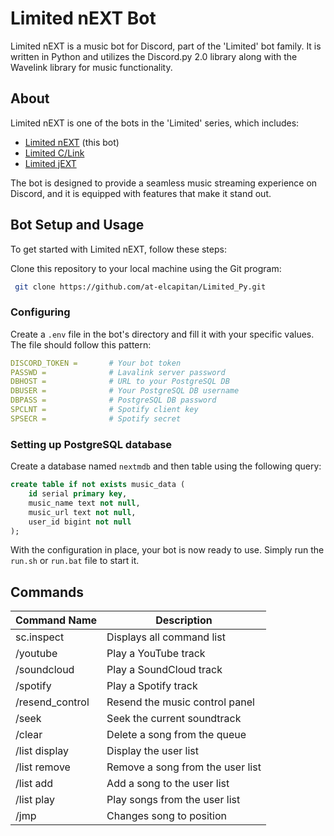 # Limited nEXT Bot

Limited nEXT is a music bot for Discord, part of the 'Limited' bot family. It is written in Python and utilizes the Discord.py 2.0 library along with the Wavelink library for music functionality.

## About

Limited nEXT is one of the bots in the 'Limited' series, which includes:

- [Limited nEXT](https://github.com/at-elcapitan/Limited_Py) (this bot)
- [Limited C/Link](https://github.com/at-elcapitan/Limited-C_Link)
- [Limited jEXT](https://github.com/at-elcapitan/AT-Limited_jEXT)

The bot is designed to provide a seamless music streaming experience on Discord, and it is equipped with features that make it stand out.


## Bot Setup and Usage

To get started with Limited nEXT, follow these steps:

Clone this repository to your local machine using the Git program:

```sh
 git clone https://github.com/at-elcapitan/Limited_Py.git
```


### Configuring

Create a `.env` file in the bot's directory and fill it with your specific values. The file should follow this pattern:

```yaml
DISCORD_TOKEN =       # Your bot token
PASSWD =              # Lavalink server password
DBHOST =              # URL to your PostgreSQL DB
DBUSER =              # Your PostgreSQL DB username
DBPASS =              # PostgreSQL DB password
SPCLNT =              # Spotify client key
SPSECR =              # Spotify secret
```


### Setting up PostgreSQL database

Create a database named `nextmdb` and then table using the following query:

```sql
create table if not exists music_data (
	id serial primary key,
	music_name text not null,
	music_url text not null,
	user_id bigint not null
);
```

With the configuration in place, your bot is now ready to use. Simply run the `run.sh` or `run.bat` file to start it.


## Commands

| Command Name      | Description                                        |
| ----------------- | -------------------------------------------------- |
| sc.inspect        | Displays all command list                          |
| /youtube          | Play a YouTube track                               |
| /soundcloud       | Play a SoundCloud track                            |
| /spotify          | Play a Spotify track                               |
| /resend_control   | Resend the music control panel                     |
| /seek             | Seek the current soundtrack                        |
| /clear            | Delete a song from the queue                       |
| /list display     | Display the user list                              |
| /list remove      | Remove a song from the user list                   |
| /list add         | Add a song to the user list                        |
| /list play        | Play songs from the user list                      |
| /jmp              | Changes song to position                           |
